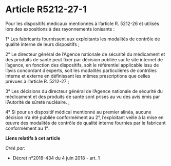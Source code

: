 # Article R5212-27-1

Pour les dispositifs médicaux mentionnés à l’article R. 5212-26 et utilisés lors des expositions à des rayonnements
ionisants :

1° Les fabricants fournissent aux exploitants les modalités de contrôle de qualité interne de leurs dispositifs ;

2° Le directeur général de l’Agence nationale de sécurité du médicament et des produits de santé peut fixer par décision
publiée sur le site internet de l’agence, en fonction des dispositifs, soit le référentiel applicable issu de l’avis
concordant d’experts, soit les modalités particulières de contrôles interne et externe en définissant les mêmes prescriptions
que celles prévues à l’article R. 5212-27 ;

3° Les décisions du directeur général de l’Agence nationale de sécurité du médicament et des produits de santé sont prises au
vu des avis émis par l’Autorité de sûreté nucléaire. ;

4° Si pour un dispositif médical mentionné au premier alinéa, aucune décision n’a été publiée conformément au 2°,
l’exploitant veille à la mise en œuvre des modalités de contrôle de qualité interne fournies par le fabricant conformément au
1°.

**Liens relatifs à cet article**

_Créé par_:

  - Décret n°2018-434 du 4 juin 2018 - art. 1
